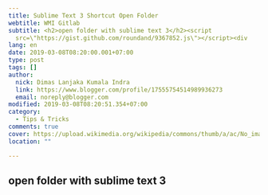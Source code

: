 ```yaml
---
title: Sublime Text 3 Shortcut Open Folder
webtitle: WMI Gitlab
subtitle: <h2>open folder with sublime text 3</h2><script
  src=\"https://gist.github.com/roundand/9367852.js\"></script><div
lang: en
date: 2019-03-08T08:20:00.001+07:00
type: post
tags: []
author:
  nick: Dimas Lanjaka Kumala Indra
  link: https://www.blogger.com/profile/17555754514989936273
  email: noreply@blogger.com
modified: 2019-03-08T08:20:51.354+07:00
category:
  - Tips & Tricks
comments: true
cover: https://upload.wikimedia.org/wikipedia/commons/thumb/a/ac/No_image_available.svg/2048px-No_image_available.svg.png
location: ""

---
```


<h2>open folder with sublime text 3</h2><script src="https://gist.github.com/roundand/9367852.js"></script>
